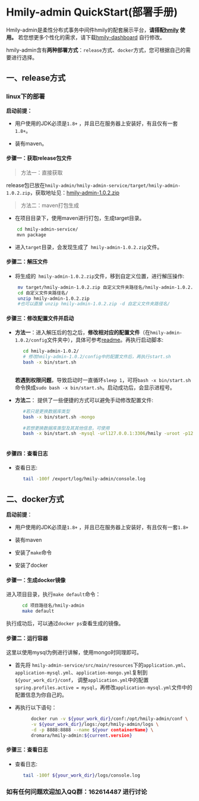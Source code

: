# Hmily-admin QuickStart(部署手册)
Hmily-admin是柔性分布式事务中间件hmily的配套展示平台，**请搭配[hmily](https://github.com/dromara/hmily) 使用。**
若您想更多个性化的需求，请下载[hmily-dashboard](https://github.com/dromara/hmily-dashboard) 自行修改。

hmily-admin含有**两种部署方式**：`release`方式、`docker`方式，您可根据自己的需要进行选择。

## 一、release方式

### linux下的部署

**启动前提：**

- 用户使用的JDK必须是`1.8+` ，并且已在服务器上安装好，有且仅有一套`1.8+`。

- 装有maven。

#### 步骤一：获取release包文件

> 方法一：直接获取

​    release包已放在`hmily-admin/hmily-admin-service/target/hmily-admin-1.0.2.zip`，获取地址见：[hmily-admin-1.0.2.zip](https://github.com/dromara/hmily-admin/tree/master/hmily-admin-service/target/hmily-admin-1.0.2.zip)

> 方法二：maven打包生成

- 在项目目录下，使用maven进行打包，生成target目录。

```bash
    cd hmily-admin-service/
    mvn package
```

- 进入`target`目录，会发现生成了` hmily-admin-1.0.2.zip`文件。

#### 步骤二：解压文件

* 将生成的` hmily-admin-1.0.2.zip`文件，移到自定义位置，进行解压操作:

   ```bash
    mv target/hmily-admin-1.0.2.zip 自定义文件夹路径名/hmily-admin-1.0.2.zip
    cd 自定义文件夹路径名/
    unzip hmily-admin-1.0.2.zip 
    #也可以直接 unzip hmily-admin-1.0.2.zip -d 自定义文件夹路径名/
   
   ```
#### 步骤三：修改配置文件并启动
* **方法一**：进入解压后的包之后，**修改相对应的配置文件**（在`hmily-admin-1.0.2/config`文件夹中），具体可参考[readme](https://github.com/dromara/hmily-admin/blob/master/README.md)。再执行启动脚本:
   ```bash
      cd hmily-admin-1.0.2/
      # 修改hmily-admin-1.0.2/config中的配置文件后，再执行start.sh
      bash -x bin/start.sh
    
   ```
  ​    **若遇到权限问题**，导致启动时一直循环`sleep 1`，可将`bash -x bin/start.sh`命令换成`sudo bash -x bin/start.sh`。启动成功后，会显示进程号。

* **方法二**： 提供了一些便捷的方式可以避免手动修改配置文件:

   ```bash
      #若只是更换数据库类型
      bash -x bin/start.sh -mongo
      
      #若想更换数据库类型及其其他信息，可使用
      bash -x bin/start.sh -mysql -url127.0.0.1:3306/hmily -uroot -p123456
      
   ```
#### 步骤四：查看日志
* 查看日志:
   ```bash
      tail -100f /export/log/hmily-admin/console.log 
   
   ```



## 二、docker方式

**启动前提**：

- 用户使用的JDK必须是`1.8+` ，并且已在服务器上安装好，有且仅有一套`1.8+`

- 装有maven
- 安装了`make`命令
- 安装了docker

#### 步骤一：生成docker镜像

进入项目目录，执行`make default`命令：

```bash
      cd 项目路径名/hmily-admin
      make default
```

执行成功后，可以通过`docker ps`查看生成的镜像。

#### 步骤二：运行容器

这里以使用mysql为例进行讲解，使用mongo时同理即可。

- 首先将 `hmily-admin-service/src/main/resources`下的`application.yml`、`application-mysql.yml`、`application-mongo.yml`复制到`${your_work_dir}/conf`， 调整`application.yml`中的配置`spring.profiles.active = mysql`，再修改`application-mysql.yml`文件中的配置信息为你自己的。

- 再执行以下语句：

  ```bash
        docker run -v ${your_work_dir}/conf:/opt/hmily-admin/conf \
        -v ${your_work_dir}/logs:/opt/hmily-admin/logs \
        -d -p 8888:8888 --name ${your containerName} \ 
        dromara/hmily-admin:${current.version}
  ```


####  步骤三：查看日志

* 查看日志:

   ```bash
      tail -100f ${your_work_dir}/logs/console.log 
   
   ```



### 如有任何问题欢迎加入QQ群：162614487 进行讨论
